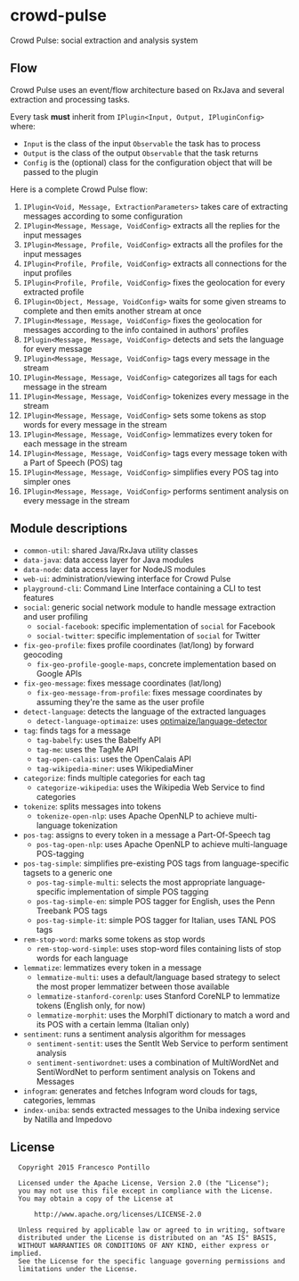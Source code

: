 crowd-pulse
===========

Crowd Pulse: social extraction and analysis system

## Flow

Crowd Pulse uses an event/flow architecture based on RxJava and several extraction and processing tasks.

Every task **must** inherit from `IPlugin<Input, Output, IPluginConfig>` where:

- `Input` is the class of the input `Observable` the task has to process
- `Output` is the class of the output `Observable` that the task returns
- `Config` is the (optional) class for the configuration object that will be passed to the plugin

Here is a complete Crowd Pulse flow:

1. `IPlugin<Void, Message, ExtractionParameters>` takes care of extracting messages according to some configuration
1. `IPlugin<Message, Message, VoidConfig>` extracts all the replies for the input messages
1. `IPlugin<Message, Profile, VoidConfig>` extracts all the profiles for the input messages
1. `IPlugin<Profile, Profile, VoidConfig>` extracts all connections for the input profiles
1. `IPlugin<Profile, Profile, VoidConfig>` fixes the geolocation for every extracted profile
1. `IPlugin<Object, Message, VoidConfig>` waits for some given streams to complete and then emits another stream at once
1. `IPlugin<Message, Message, VoidConfig>` fixes the geolocation for messages according to the info contained in authors' profiles
1. `IPlugin<Message, Message, VoidConfig>` detects and sets the language for every message
1. `IPlugin<Message, Message, VoidConfig>` tags every message in the stream
1. `IPlugin<Message, Message, VoidConfig>` categorizes all tags for each message in the stream
1. `IPlugin<Message, Message, VoidConfig>` tokenizes every message in the stream
1. `IPlugin<Message, Message, VoidConfig>` sets some tokens as stop words for every message in the stream
1. `IPlugin<Message, Message, VoidConfig>` lemmatizes every token for each message in the stream
1. `IPlugin<Message, Message, VoidConfig>` tags every message token with a Part of Speech (POS) tag
1. `IPlugin<Message, Message, VoidConfig>` simplifies every POS tag into simpler ones
1. `IPlugin<Message, Message, VoidConfig>` performs sentiment analysis on every message in the stream

## Module descriptions

- `common-util`: shared Java/RxJava utility classes
- `data-java`: data access layer for Java modules
- `data-node`: data access layer for NodeJS modules
- `web-ui`: administration/viewing interface for Crowd Pulse
- `playground-cli`: Command Line Interface containing a CLI to test features
- `social`: generic social network module to handle message extraction and user profiling
  - `social-facebook`: specific implementation of `social` for Facebook
  - `social-twitter`: specific implementation of `social` for Twitter
- `fix-geo-profile`: fixes profile coordinates (lat/long) by forward geocoding
  - `fix-geo-profile-google-maps`, concrete implementation based on Google APIs
- `fix-geo-message`: fixes message coordinates (lat/long)
  - `fix-geo-message-from-profile`: fixes message coordinates by assuming they're the same as the user profile
- `detect-language`: detects the language of the extracted languages
  - `detect-language-optimaize`: uses [optimaize/language-detector](https://github.com/optimaize/language-detector)
- `tag`: finds tags for a message
  - `tag-babelfy`: uses the Babelfy API
  - `tag-me`: uses the TagMe API
  - `tag-open-calais`: uses the OpenCalais API
  - `tag-wikipedia-miner`: uses WikipediaMiner
- `categorize`: finds multiple categories for each tag
  - `categorize-wikipedia`: uses the Wikipedia Web Service to find categories
- `tokenize`: splits messages into tokens
  - `tokenize-open-nlp`: uses Apache OpenNLP to achieve multi-language tokenization
- `pos-tag`: assigns to every token in a message a Part-Of-Speech tag
  - `pos-tag-open-nlp`: uses Apache OpenNLP to achieve multi-language POS-tagging
- `pos-tag-simple`: simplifies pre-existing POS tags from language-specific tagsets to a generic one
  - `pos-tag-simple-multi`: selects the most appropriate language-specific implementation of simple POS tagging
  - `pos-tag-simple-en`: simple POS tagger for English, uses the Penn Treebank POS tags
  - `pos-tag-simple-it`: simple POS tagger for Italian, uses TANL POS tags
- `rem-stop-word`: marks some tokens as stop words 
  - `rem-stop-word-simple`: uses stop-word files containing lists of stop words for each language
- `lemmatize`: lemmatizes every token in a message
  - `lemmatize-multi`: uses a default/language based strategy to select the most proper lemmatizer between 
  those available
  - `lemmatize-stanford-corenlp`: uses Stanford CoreNLP to lemmatize tokens (English only, for now)
  - `lemmatize-morphit`: uses the MorphIT dictionary to match a word and its POS with a certain lemma (Italian only)
- `sentiment`: runs a sentiment analysis algorithm for messages
  - `sentiment-sentit`: uses the SentIt Web Service to perform sentiment analysis
  - `sentiment-sentiwordnet`: uses a combination of MultiWordNet and SentiWordNet to perform sentiment analysis on 
  Tokens and Messages
- `infogram`: generates and fetches Infogram word clouds for tags, categories, lemmas
- `index-uniba`: sends extracted messages to the Uniba indexing service by Natilla and Impedovo
  
## License

```
  Copyright 2015 Francesco Pontillo

  Licensed under the Apache License, Version 2.0 (the "License");
  you may not use this file except in compliance with the License.
  You may obtain a copy of the License at

      http://www.apache.org/licenses/LICENSE-2.0

  Unless required by applicable law or agreed to in writing, software
  distributed under the License is distributed on an "AS IS" BASIS,
  WITHOUT WARRANTIES OR CONDITIONS OF ANY KIND, either express or implied.
  See the License for the specific language governing permissions and
  limitations under the License.

```